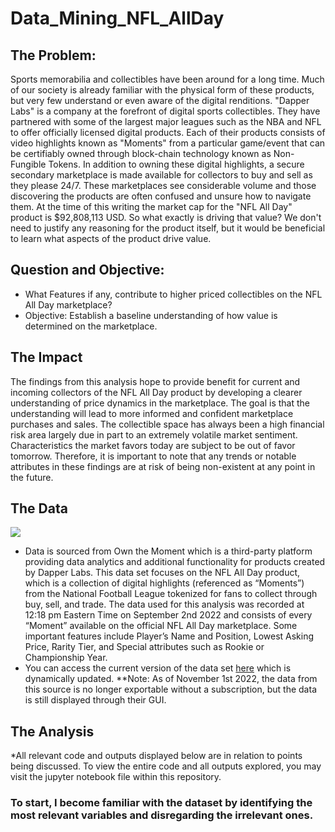 # Data_Mining_NFL_AllDay

## The Problem:

Sports memorabilia and collectibles have been around for a long time. Much of our society is already familiar with the physical form of these products, but very few understand or even aware of the digital renditions. "Dapper Labs" is a company at the forefront of digital sports collectibles. They have partnered with some of the largest major leagues such as the NBA and NFL to offer officially licensed digital products. Each of their products consists of video highlights known as "Moments" from a particular game/event that can be certifiably owned through block-chain technology known as Non-Fungible Tokens. In addition to owning these digital highlights, a secure secondary marketplace is made available for collectors to buy and sell as they please 24/7. These marketplaces see considerable volume and those discovering the products are often confused and unsure how to navigate them. At the time of this writing the market cap for the "NFL All Day" product is $92,808,113 USD. So what exactly is driving that value? We don't need to justify any reasoning for the product itself, but it would be beneficial to learn what aspects of the product drive value. 

## Question and Objective:
- What Features if any, contribute to higher priced collectibles on the NFL All Day marketplace?
- Objective: Establish a baseline understanding of how value is determined on the marketplace.


## The Impact

The findings from this analysis hope to provide benefit for current and incoming collectors of the NFL All Day product by developing a clearer understanding of price dynamics in the marketplace. The goal is that the understanding will lead to more informed and confident marketplace purchases and sales. The collectible space has always been a high financial risk area largely due in part to an extremely volatile market sentiment. Characteristics the market favors today are subject to be out of favor tomorrow. Therefore, it is important to note that any trends or notable attributes in these findings are at risk of being non-existent at any point in the future.

## The Data
![](https://team-zero.dev/static/ccb55ceb1a14bd1de0c3c25c955e2557/b17f8/13_NFL-ALL-DAY.jpg)

- Data is sourced from Own the Moment which is a third-party platform providing data analytics and additional functionality for products created by Dapper Labs. This data set focuses on the NFL All Day product, which is a collection of digital highlights (referenced as “Moments”) from the National Football League tokenized for fans to collect through buy, sell, and trade.  The data used for this analysis was recorded at 12:18 pm Eastern Time on September 2nd 2022 and consists of every “Moment” available on the official NFL All Day marketplace. Some important features include Player’s Name and Position, Lowest Asking Price, Rarity Tier, and Special attributes such as Rookie or Championship Year.
- You can access the current version of the data set [here](https://www.otmnft.com/nflallday/market/momentsLinks) which is dynamically updated. **Note: As of November 1st 2022, the data from this source is no longer exportable without a subscription, but the data is still displayed through their GUI.


## The Analysis
*All relevant code and outputs displayed below are in relation to points being 
discussed. To view the entire code and all outputs explored, you may visit the jupyter notebook file within this repository.

### To start, I become familiar with the dataset by identifying the most relevant variables and disregarding the irrelevant ones.
